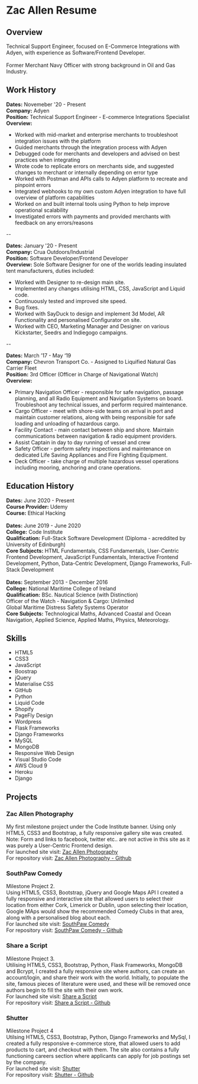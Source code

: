 # Zac Allen Resume

## Overview

Technical Support Engineer, focused on E-Commerce Integrations with Adyen, with experience as Software/Frontend Developer.
<br>
<br>
Former Merchant Navy Officer with strong background in Oil and Gas Industry.

## Work History

<b>Dates:</b> Novemeber '20 - Present
<br>
<b>Company:</b> Adyen
<br>
<b>Position:</b> Technical Support Engineer - E-commerce Integrations Specialist
<br>
<b>Overview:</b>
- Worked with mid-market and enterprise merchants to troubleshoot integration issues with the platform
- Guided merchants through the integration process with Adyen
- Debugged code for merchants and developers and advised on best practices when integrating
- Wrote code to replicate errors on merchants side, and suggested changes to merchant or internally depending on error type
- Worked with Postman and APIs calls to Adyen platform to recreate and pinpoint errors
- Integrated webhooks to my own custom Adyen integration to have full overview of platform capabilities
- Worked on and built internal tools using Python to help improve operational scalability
- Investigated errors with payments and provided merchants with feedback on any errors/reasons


--

<b>Dates:</b> January '20 - Present
<br>
<b>Company:</b> Crua Outdoors/Industrial
<br>
<b>Position:</b> Software Developer/Frontend Developer
<br>
<b>Overview:</b>
Sole Software Designer for one of the worlds leading insulated tent manufacturers, duties included:
- Worked with Designer to re-design main site.
- Implemented any changes utilising HTML, CSS, JavaScript and Liquid code.
- Continuously tested and improved site speed.
- Bug fixes.
- Worked with SayDuck to design and implement 3d Model, AR Functionality and personalised Configurator on site.
- Worked with CEO, Marketing Manager and Designer on various Kickstarter, Seedrs and Indiegogo campaigns.

--

<b>Dates:</b> March ’17 - May ‘19
<br>
<b>Company:</b> Chevron Transport Co. - Assigned to Liquified Natural Gas Carrier Fleet
<br>
<b>Position:</b> 3rd Officer (Officer in Charge of Navigational Watch)
<br>
<b>Overview:</b>
- Primary Navigation Officer - responsible for safe navigation, passage planning, and all Radio Equipment and Navigation Systems on board. Troubleshoot any technical issues, and perform required maintenance.
- Cargo Officer - meet with shore-side teams on arrival in port and maintain customer relations, along with being responsible for safe loading and unloading of hazardous cargo.
- Facility Contact - main contact between ship and shore. Maintain communications between navigation & radio equipment providers.
- Assist Captain in day to day running of vessel and crew
- Safety Officer - perform safety inspections and maintenance on
dedicated Life Saving Appliances and Fire Fighting Equipment.
- Deck Officer - take charge of multiple hazardous vessel operations
including mooring, anchoring and crane operations.

## Education History

<b>Dates:</b> June 2020 - Present
<br>
<b>Course Provider:</b> Udemy
<br>
<b>Course:</b> Ethical Hacking
<br>
<br>
<b>Dates:</b> June 2019 - June 2020
<br>
<b>College:</b> Code Institute
<br>
<b>Qualification:</b> Full-Stack Software Development (Diploma - acreddited by University of Edinburgh)
<br>
<b>Core Subjects:</b> HTML Fundamentals, CSS Fundamentals, User-Centric Frontend Development, JavaScript Fundamentals, Interactive Frontend Development, Python, Data-Centric Development, Django Frameworks, Full-Stack Development
<br>
<br>
<b>Dates:</b> September 2013 - December 2016
<br>
<b>College:</b> National Maritime College of Ireland
<br>
<b>Qualification:</b> BSc. Nautical Science (with Distinction)<br>
Officer of the Watch - Navigation & Cargo: Unlimited <br>Global Maritime Distress Safety Systems Operator
<br>
<b>Core Subjects:</b> Technological Maths, Advanced Coastal and  Ocean Navigation, Applied Science, Applied Maths, Physics, Meteorology.

## Skills

- HTML5
- CSS3
- JavaScript
- Boostrap
- jQuery
- Materialise CSS
- GitHub
- Python
- Liquid Code
- Shopify
- PageFly Design
- Wordpress
- Flask Frameworks
- Django Frameworks
- MySQL
- MongoDB
- Responsive Web Design
- Visual Studio Code
- AWS Cloud 9
- Heroku
- Django

## Projects

### Zac Allen Photography
My first milestone project under the Code Institute banner. Using only HTML5, CSS3 and Bootstrap, a fully responsive gallery site was created.
<br>
Note: Form and links to facebook, twitter etc.. are not active in this site as it was purely a User-Centric Frontend design.
<br>
For launched site visit: <a href="https://seabhac-94.github.io/zac_allen_photography/">Zac Allen Photography</a>
<br>
For repository visit: <a href="https://github.com/Seabhac-94/zac_allen_photography">Zac Allen Photography - Github</a>

### SouthPaw Comedy
Milestone Project 2.
<br>
Using HTML5, CSS3, Bootstrap, jQuery and Google Maps API I created a fully responsive and interactive site that allowed users to select their location from either Cork, Limerick or Dublin, upon selecting their location, Google MAps would show the recommended Comedy Clubs in that area, along with a personalised blog about each.
<br>
For launched site visit: <a href="https://seabhac-94.github.io/southpaw_comedy/">SouthPaw Comedy</a>
<br>
For repository visit: <a href="https://github.com/Seabhac-94/southpaw_comedy">SouthPaw Comedy - Github</a>

### Share a Script
Milestone Project 3.
<br>
Utilising HTML5, CSS3, Bootstrap, Python, Flask Frameworks, MongoDB and Bcrypt, I created a fully responsive site where authors, can create an account/login, and share their work with the world. Initially, to populate the site, famous pieces of literature were used, and these will be removed once authors begin to fill the site with their own work.
<br>
For launched site visit: <a href="https://share-a-script.herokuapp.com/">Share a Script</a>
<br>
For repository visit: <a href="https://github.com/Seabhac-94/share_a_script">Share a Script - Github</a>
 

### Shutter
Milestone Project 4
<br>
Utilsing HTML5, CSS3, Bootstrap, Python, Django Frameworks and MySql, I created a fully responsive e-commerce store, that allowed users to add products to cart, and checkout with them. The site also contains a fully functioning careers section where applicants can apply for job postings set by the company.
<br>
For launched site visit: <a href="https://shutter-ecommerce.herokuapp.com/">Shutter</a>
<br>
For repository visit: <a href="https://github.com/Seabhac-94/shutter">Shutter - Github</a>